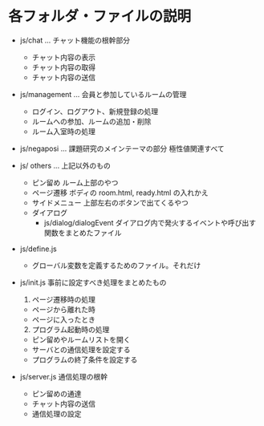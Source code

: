 # 各フォルダ・ファイルの説明
  * js/chat ... チャット機能の根幹部分
    - チャット内容の表示
    - チャット内容の取得
    - チャット内容の送信

  * js/management ... 会員と参加しているルームの管理
    - ログイン、ログアウト、新規登録の処理
    - ルームへの参加、ルームの追加・削除
    - ルーム入室時の処理

  * js/negaposi ... 課題研究のメインテーマの部分
    極性値関連すべて

  * js/ others ... 上記以外のもの
    - ピン留め
      ルーム上部のやつ
    - ページ遷移
      ボディの room.html, ready.html の入れかえ
    - サイドメニュー
      上部左右のボタンで出てくるやつ
    - ダイアログ
      * js/dialog/dialogEvent
        ダイアログ内で発火するイベントや呼び出す関数をまとめたファイル

  * js/define.js
    - グローバル変数を定義するためのファイル。それだけ

  * js/init.js
    事前に設定すべき処理をまとめたもの
    1. ページ遷移時の処理
      - ページから離れた時
      - ページに入ったとき

    2. プログラム起動時の処理
      - ピン留めやルームリストを開く
      - サーバとの通信処理を設定する
      - プログラムの終了条件を設定する

  * js/server.js
    通信処理の根幹
    - ピン留めの通達
    - チャット内容の送信
    - 通信処理の設定
